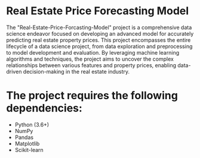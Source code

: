 # Real Estate Price Forecasting Model
The "Real-Estate-Price-Forcasting-Model" project is a comprehensive data science endeavor focused on developing an advanced model for accurately predicting real estate property prices. This project encompasses the entire lifecycle of a data science project, from data exploration and preprocessing to model development and evaluation. By leveraging machine learning algorithms and techniques, the project aims to uncover the complex relationships between various features and property prices, enabling data-driven decision-making in the real estate industry.

# The project requires the following dependencies:
- Python (3.6+)
- NumPy
- Pandas
- Matplotlib
- Scikit-learn
